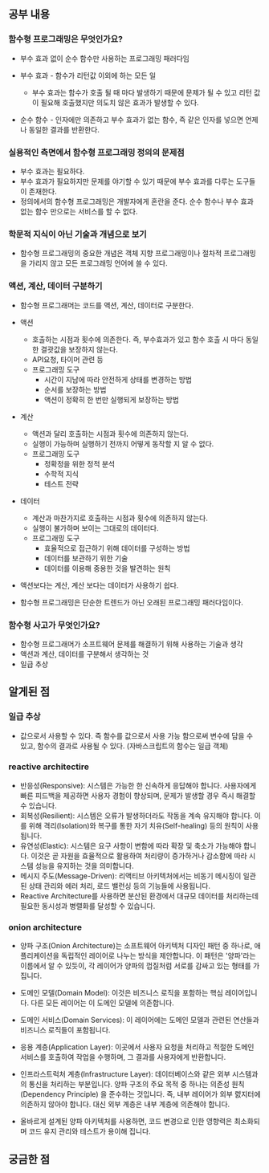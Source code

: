 ## 공부 내용

### 함수형 프로그래밍은 무엇인가요?

- 부수 효과 없이 순수 함수만 사용하는 프로그래밍 패러다임

- 부수 효과 - 함수가 리턴값 이외에 하는 모든 일
  - 부수 효과는 함수가 호출 될 때 마다 발생하기 때문에 문제가 될 수 있고 리턴 값이 필요해 호출했지만 의도치 않은 효과가 발생할 수 있다.
- 순수 함수 - 인자에만 의존하고 부수 효과가 없는 함수, 즉 같은 인자를 넣으면 언제나 동일한 결과를 반환한다.

### 실용적인 측면에서 함수형 프로그래밍 정의의 문제점

- 부수 효과는 필요하다.
- 부수 효과가 필요하지만 문제를 야기할 수 있기 때문에 부수 효과를 다루는 도구들이 존재한다.
- 정의에서의 함수형 프로그래밍은 개발자에게 혼란을 준다. 순수 함수나 부수 효과 없는 함수 만으로는 서비스를 할 수 없다.

### 학문적 지식이 아닌 기술과 개념으로 보기

- 함수형 프로그래밍의 중요한 개념은 객체 지향 프로그래밍이나 절차적 프로그래밍을 가리지 않고 모든 프로그래밍 언어에 쓸 수 있다.

### 액션, 계산, 데이터 구분하기

- 함수형 프로그래머는 코드를 액션, 계산, 데이터로 구분한다.

- 액션
  - 호출하는 시점과 횟수에 의존한다. 즉, 부수효과가 있고 함수 호출 시 마다 동일한 결괏값을 보장하지 않는다.
  - API요청, 타이머 관련 등
  - 프로그래밍 도구
    - 시간이 지남에 따라 안전하게 상태를 변경하는 방법
    - 순서를 보장하는 방법
    - 액션이 정확히 한 번만 실행되게 보장하는 방법
- 계산
  - 액션과 달리 호출하는 시점과 횟수에 의존하지 않는다.
  - 실행이 가능하며 실행하기 전까지 어떻게 동작할 지 알 수 없다.
  - 프로그래밍 도구
    - 정확정을 위한 정적 분석
    - 수학적 지식
    - 테스트 전략
- 데이터

  - 계산과 마찬가지로 호출하는 시점과 횟수에 의존하지 않는다.
  - 실행이 불가하며 보이는 그대로의 데이터다.
  - 프로그래밍 도구
    - 효율적으로 접근하기 위해 데이터를 구성하는 방법
    - 데이터를 보관하기 위한 기술
    - 데이터를 이용해 중용한 것을 발견하는 원칙

- 액션보다는 계산, 계산 보다는 데이터가 사용하기 쉽다.
- 함수형 프로그래밍은 단순한 트렌드가 아닌 오래된 프로그래밍 패러다임이다.

### 함수형 사고가 무엇인가요?

- 함수형 프로그래머가 소프트웨어 문제를 해결하기 위해 사용하는 기술과 생각
- 액션과 계산, 데이터를 구분해서 생각하는 것
- 일급 추상

## 알게된 점

### 일급 추상

- 값으로서 사용할 수 있다. 즉 함수를 값으로서 사용 가능 함으로써 변수에 담을 수 있고, 함수의 결과로 사용될 수 있다. (자바스크립트의 함수는 일급 객체)

### reactive architectire

- 반응성(Responsive): 시스템은 가능한 한 신속하게 응답해야 합니다. 사용자에게 빠른 피드백을 제공하면 사용자 경험이 향상되며, 문제가 발생할 경우 즉시 해결할 수 있습니다.
- 회복성(Resilient): 시스템은 오류가 발생하더라도 작동을 계속 유지해야 합니다. 이를 위해 격리(Isolation)와 복구를 통한 자기 치유(Self-healing) 등의 원칙이 사용됩니다.
- 유연성(Elastic): 시스템은 요구 사항이 변함에 따라 확장 및 축소가 가능해야 합니다. 이것은 곧 자원을 효율적으로 활용하여 처리량이 증가하거나 감소함에 따라 시스템 성능을 유지하는 것을 의미합니다.
- 메시지 주도(Message-Driven): 리액티브 아키텍처에서는 비동기 메시징이 일관된 상태 관리와 에러 처리, 로드 밸런싱 등의 기능들에 사용됩니다.
- Reactive Architecture를 사용하면 분산된 환경에서 대규모 데이터를 처리하는데 필요한 동시성과 병렬화를 달성할 수 있습니다.

### onion architecture

- 양파 구조(Onion Architecture)는 소프트웨어 아키텍처 디자인 패턴 중 하나로, 애플리케이션을 독립적인 레이어로 나누는 방식을 제안합니다. 이 패턴은 '양파'라는 이름에서 알 수 있듯이, 각 레이어가 양파의 껍질처럼 서로를 감싸고 있는 형태를 가집니다.

- 도메인 모델(Domain Model): 이것은 비즈니스 로직을 포함하는 핵심 레이어입니다. 다른 모든 레이어는 이 도메인 모델에 의존합니다.
- 도메인 서비스(Domain Services): 이 레이어에는 도메인 모델과 관련된 연산들과 비즈니스 로직들이 포함됩니다.
- 응용 계층(Application Layer): 이곳에서 사용자 요청을 처리하고 적절한 도메인 서비스를 호출하여 작업을 수행하며, 그 결과를 사용자에게 반환합니다.
- 인프라스트럭처 계층(Infrastructure Layer): 데이터베이스와 같은 외부 시스템과의 통신을 처리하는 부분입니다.
  양파 구조의 주요 목적 중 하나는 의존성 원칙 (Dependency Principle) 을 준수하는 것입니다. 즉, 내부 레이어가 외부 렔지터에 의존하지 않아야 합니다. 대신 외부 계층은 내부 계층에 의존해야 합니다.

- 올바르게 설계된 양파 아키텍처를 사용하면, 코드 변경으로 인한 영향력은 최소화되며 코드 유지 관리와 테스트가 용이해 집니다.

## 궁금한 점
